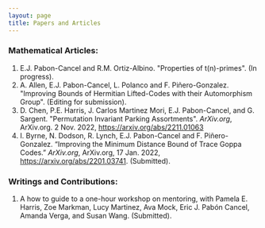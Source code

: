 ```yaml
---
layout: page
title: Papers and Articles
---
```


### Mathematical Articles:

1. E.J. Pabon-Cancel and R.M. Ortiz-Albino. "Properties of t(n)-primes". (In progress).
2. A. Allen, E.J. Pabon-Cancel, L. Polanco and F. Piñero-Gonzalez. "Improving Bounds of Hermitian Lifted-Codes with their Automorphism Group". (Editing for submission).
3. D. Chen, P.E. Harris, J. Carlos Martinez Mori, E.J. Pabon-Cancel, and G. Sargent. "Permutation Invariant Parking Assortments". *ArXiv.org*, ArXiv.org. 2 Nov. 2022, <a href="https://arxiv.org/abs/2211.01063"> https://arxiv.org/abs/2211.01063</a>
4. I. Byrne, N. Dodson, R. Lynch, E.J. Pabon-Cancel and F. Piñero-Gonzalez. “Improving the Minimum Distance Bound of Trace Goppa Codes.” *ArXiv.org*, ArXiv.org, 17 Jan. 2022, <a href="https://arxiv.org/abs/2201.03741"> https://arxiv.org/abs/2201.03741</a>. (Submitted).

### Writings and Contributions:

1. A how to guide to a one-hour workshop on mentoring, with Pamela E. Harris, Zoe Markman, Lucy Martinez, Ava Mock, Eric J. Pabón Cancel, Amanda Verga, and Susan Wang. (Submitted).
